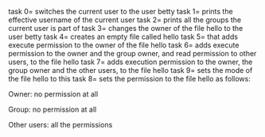 task 0= switches the current user to the user betty
task 1= prints the effective username of the current user
task 2= prints all the groups the current user is part of
task 3= changes the owner of the file hello to the user betty
task 4= creates an empty file called hello
task 5= that adds execute permission to the owner of the file hello
task 6= adds execute permission to the owner and the group owner, and read permission to other users, to the file hello
task 7= adds execution permission to the owner, the group owner and the other users, to the file hello
task 9=  sets the mode of the file hello to this
task 8=  sets the permission to the file hello as follows:



Owner: no permission at all

Group: no permission at all

Other users: all the permissions
